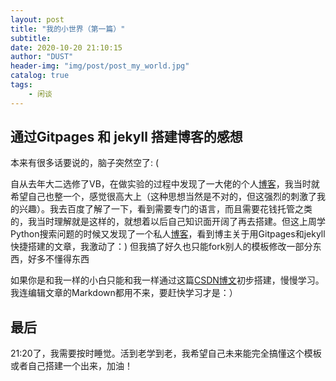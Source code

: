 ```yaml
---
layout: post
title: "我的小世界（第一篇）"
subtitle:
date: 2020-10-20 21:10:15
author: "DUST"
header-img: "img/post/post_my_world.jpg"
catalog: true
tags:
    - 闲谈
---
```


## 通过Gitpages 和 jekyll 搭建博客的感想

本来有很多话要说的，脑子突然空了:  (   

自从去年大二选修了VB，在做实验的过程中发现了一大佬的个人[博客](https://soulteary.com/)，我当时就希望自己也整一个，感觉很高大上（这种思想当然是不对的，但这强烈的刺激了我的兴趣）。我去百度了解了一下，看到需要专门的语言，而且需要花钱托管之类的，我当时理解就是这样的，就想着以后自己知识面开阔了再去搭建。但这上周学Python搜索问题的时候又发现了一个私人[博客](https://blog.konghy.cn/)，看到博主关于用Gitpages和jekyll快捷搭建的文章，我激动了：) 但我搞了好久也只能fork别人的模板修改一部分东西，好多不懂得东西

如果你是和我一样的小白只能和我一样通过这篇[CSDN博文](https://blog.csdn.net/qq_35860352/article/details/80313078)初步搭建，慢慢学习。我连编辑文章的Markdown都用不来，要赶快学习才是：）

## 最后

21:20了，我需要按时睡觉。活到老学到老，我希望自己未来能完全搞懂这个模板或者自己搭建一个出来，加油！





